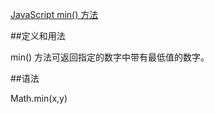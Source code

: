 ﻿[JavaScript min() 方法](http://www.w3school.com.cn/jsref/jsref_min.asp)

##定义和用法

min() 方法可返回指定的数字中带有最低值的数字。

##语法

Math.min(x,y)